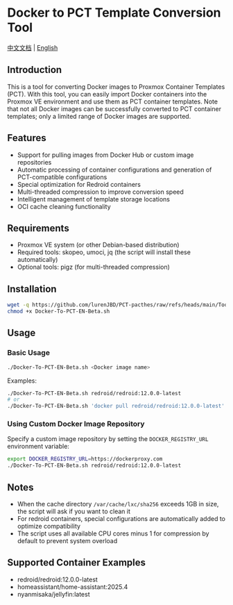 # Docker to PCT Template Conversion Tool
[中文文档](https://github.com/lurenJBD/PCT-pacthes/blob/main/Tools/README-CN.md) | [English](https://github.com/lurenJBD/PCT-pacthes/blob/main/Tools/README.md)

## Introduction

This is a tool for converting Docker images to Proxmox Container Templates (PCT). With this tool, you can easily import Docker containers into the Proxmox VE environment and use them as PCT container templates.
Note that not all Docker images can be successfully converted to PCT container templates; only a limited range of Docker images are supported.

## Features

- Support for pulling images from Docker Hub or custom image repositories
- Automatic processing of container configurations and generation of PCT-compatible configurations
- Special optimization for Redroid containers
- Multi-threaded compression to improve conversion speed
- Intelligent management of template storage locations
- OCI cache cleaning functionality

## Requirements

- Proxmox VE system (or other Debian-based distribution)
- Required tools: skopeo, umoci, jq (the script will install these automatically)
- Optional tools: pigz (for multi-threaded compression)

## Installation

```bash
wget -q https://github.com/lurenJBD/PCT-pacthes/raw/refs/heads/main/Tools/Docker-To-PCT-EN-Beta.sh
chmod +x Docker-To-PCT-EN-Beta.sh
```

## Usage

### Basic Usage

```bash
./Docker-To-PCT-EN-Beta.sh <Docker image name>
```

Examples:

```bash
./Docker-To-PCT-EN-Beta.sh redroid/redroid:12.0.0-latest
# or
./Docker-To-PCT-EN-Beta.sh 'docker pull redroid/redroid:12.0.0-latest'
```

### Using Custom Docker Image Repository

Specify a custom image repository by setting the `DOCKER_REGISTRY_URL` environment variable:

```bash
export DOCKER_REGISTRY_URL=https://dockerproxy.com
./Docker-To-PCT-EN-Beta.sh redroid/redroid:12.0.0-latest
```

## Notes

- When the cache directory `/var/cache/lxc/sha256` exceeds 1GB in size, the script will ask if you want to clean it
- For redroid containers, special configurations are automatically added to optimize compatibility
- The script uses all available CPU cores minus 1 for compression by default to prevent system overload

## Supported Container Examples

- redroid/redroid:12.0.0-latest
- homeassistant/home-assistant:2025.4
- nyanmisaka/jellyfin:latest 
